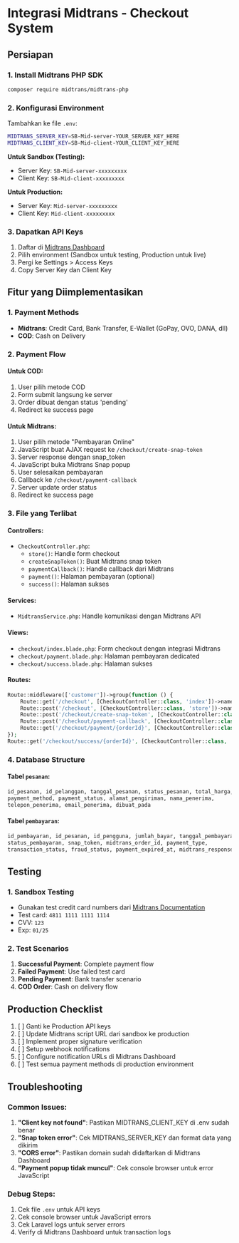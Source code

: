 # Integrasi Midtrans - Checkout System

## Persiapan

### 1. Install Midtrans PHP SDK

```bash
composer require midtrans/midtrans-php
```

### 2. Konfigurasi Environment

Tambahkan ke file `.env`:

```bash
MIDTRANS_SERVER_KEY=SB-Mid-server-YOUR_SERVER_KEY_HERE
MIDTRANS_CLIENT_KEY=SB-Mid-client-YOUR_CLIENT_KEY_HERE
```

**Untuk Sandbox (Testing):**

-   Server Key: `SB-Mid-server-xxxxxxxxx`
-   Client Key: `SB-Mid-client-xxxxxxxxx`

**Untuk Production:**

-   Server Key: `Mid-server-xxxxxxxxx`
-   Client Key: `Mid-client-xxxxxxxxx`

### 3. Dapatkan API Keys

1. Daftar di [Midtrans Dashboard](https://dashboard.midtrans.com/)
2. Pilih environment (Sandbox untuk testing, Production untuk live)
3. Pergi ke Settings > Access Keys
4. Copy Server Key dan Client Key

## Fitur yang Diimplementasikan

### 1. Payment Methods

-   **Midtrans**: Credit Card, Bank Transfer, E-Wallet (GoPay, OVO, DANA, dll)
-   **COD**: Cash on Delivery

### 2. Payment Flow

#### Untuk COD:

1. User pilih metode COD
2. Form submit langsung ke server
3. Order dibuat dengan status 'pending'
4. Redirect ke success page

#### Untuk Midtrans:

1. User pilih metode "Pembayaran Online"
2. JavaScript buat AJAX request ke `/checkout/create-snap-token`
3. Server response dengan snap_token
4. JavaScript buka Midtrans Snap popup
5. User selesaikan pembayaran
6. Callback ke `/checkout/payment-callback`
7. Server update order status
8. Redirect ke success page

### 3. File yang Terlibat

#### Controllers:

-   `CheckoutController.php`:
    -   `store()`: Handle form checkout
    -   `createSnapToken()`: Buat Midtrans snap token
    -   `paymentCallback()`: Handle callback dari Midtrans
    -   `payment()`: Halaman pembayaran (optional)
    -   `success()`: Halaman sukses

#### Services:

-   `MidtransService.php`: Handle komunikasi dengan Midtrans API

#### Views:

-   `checkout/index.blade.php`: Form checkout dengan integrasi Midtrans
-   `checkout/payment.blade.php`: Halaman pembayaran dedicated
-   `checkout/success.blade.php`: Halaman sukses

#### Routes:

```php
Route::middleware(['customer'])->group(function () {
    Route::get('/checkout', [CheckoutController::class, 'index'])->name('checkout.index');
    Route::post('/checkout', [CheckoutController::class, 'store'])->name('checkout.store');
    Route::post('/checkout/create-snap-token', [CheckoutController::class, 'createSnapToken'])->name('checkout.create-snap-token');
    Route::post('/checkout/payment-callback', [CheckoutController::class, 'paymentCallback'])->name('checkout.payment-callback');
    Route::get('/checkout/payment/{orderId}', [CheckoutController::class, 'payment'])->name('checkout.payment');
});
Route::get('/checkout/success/{orderId}', [CheckoutController::class, 'success'])->name('checkout.success');
```

### 4. Database Structure

#### Tabel `pesanan`:

```sql
id_pesanan, id_pelanggan, tanggal_pesanan, status_pesanan, total_harga,
payment_method, payment_status, alamat_pengiriman, nama_penerima,
telepon_penerima, email_penerima, dibuat_pada
```

#### Tabel `pembayaran`:

```sql
id_pembayaran, id_pesanan, id_pengguna, jumlah_bayar, tanggal_pembayaran,
status_pembayaran, snap_token, midtrans_order_id, payment_type,
transaction_status, fraud_status, payment_expired_at, midtrans_response, dibuat_pada
```

## Testing

### 1. Sandbox Testing

-   Gunakan test credit card numbers dari [Midtrans Documentation](https://docs.midtrans.com/en/technical-reference/sandbox-test)
-   Test card: `4811 1111 1111 1114`
-   CVV: `123`
-   Exp: `01/25`

### 2. Test Scenarios

1. **Successful Payment**: Complete payment flow
2. **Failed Payment**: Use failed test card
3. **Pending Payment**: Bank transfer scenario
4. **COD Order**: Cash on delivery flow

## Production Checklist

1. [ ] Ganti ke Production API keys
2. [ ] Update Midtrans script URL dari sandbox ke production
3. [ ] Implement proper signature verification
4. [ ] Setup webhook notifications
5. [ ] Configure notification URLs di Midtrans Dashboard
6. [ ] Test semua payment methods di production environment

## Troubleshooting

### Common Issues:

1. **"Client key not found"**: Pastikan MIDTRANS_CLIENT_KEY di .env sudah benar
2. **"Snap token error"**: Cek MIDTRANS_SERVER_KEY dan format data yang dikirim
3. **"CORS error"**: Pastikan domain sudah didaftarkan di Midtrans Dashboard
4. **"Payment popup tidak muncul"**: Cek console browser untuk error JavaScript

### Debug Steps:

1. Cek file `.env` untuk API keys
2. Cek console browser untuk JavaScript errors
3. Cek Laravel logs untuk server errors
4. Verify di Midtrans Dashboard untuk transaction logs
